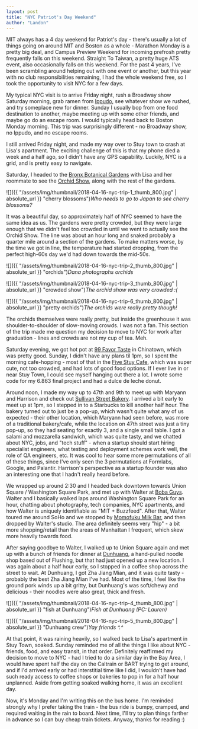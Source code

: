 ```yaml
---
layout: post
title: "NYC Patriot's Day Weekend"
author: "Landon"
---
```


MIT always has a 4 day weekend for Patriot's day - there's usually a lot of things going on around MIT and Boston as a whole - Marathon Monday is a pretty big deal, and Campus Preview Weekend for incoming prefrosh pretty frequently falls on this weekend. Straight To Taiwan, a pretty huge ATS event, also occasionally falls on this weekend. For the past 4 years, I've been scrambling around helping out with one event or another, but this year with no club responsibilities remaining, I had the whole weekend free, so I took the opportunity to visit NYC for a few days.

My typical NYC visit is to arrive Friday night, rush a Broadway show Saturday morning, grab ramen from [Ippudo](http://www.ippudony.com/), see whatever show we rushed, and try someplace new for dinner. Sunday I usually bop from one food destination to another, maybe meeting up with some other friends, and maybe go do an escape room. I would typically head back to Boston Monday morning. This trip was surprisingly different - no Broadway show, no Ippudo, and no escape rooms.

I still arrived Friday night, and made my way over to Stuy town to crash at Lisa's apartment. The exciting challenge of this is that my phone died a week and a half ago, so I didn't have any GPS capability. Luckily, NYC is a grid, and is pretty easy to navigate.

Saturday, I headed to the [Bronx Botanical Gardens](https://www.nybg.org/) with Lisa and her roommate to see the [Orchid Show](https://www.nybg.org/event/the-orchid-show/), along with the rest of the gardens.

![]({{ "/assets/img/thumbnail/2018-04-16-nyc-trip-1_thumb_800.jpg" | absolute_url }} "cherry blossoms")_Who needs to go to Japan to see cherry blossoms?_

It was a beautiful day, so approximately half of NYC seemed to have the same idea as us. The gardens were pretty crowded, but they were large enough that we didn't feel too crowded in until we went to actually see the Orchid Show. The line was about an hour long and snaked probably a quarter mile around a section of the gardens. To make matters worse, by the time we got in line, the temperature had started dropping, from the perfect high-60s day we'd had down towards the mid-50s.

![]({{ "/assets/img/thumbnail/2018-04-16-nyc-trip-2_thumb_800.jpg" | absolute_url }} "orchids")_Dana photographs orchids_

![]({{ "/assets/img/thumbnail/2018-04-16-nyc-trip-3_thumb_800.jpg" | absolute_url }} "crowded show")_The orchid show was very crowded :(_

![]({{ "/assets/img/thumbnail/2018-04-16-nyc-trip-6_thumb_800.jpg" | absolute_url }} "pretty orchids")_The orchids were really pretty though!_

The orchids themselves were really pretty, but inside the greenhouse it was shoulder-to-shoulder of slow-moving crowds. I was not a fan. This section of the trip made me question my decision to move to NYC for work after graduation - lines and crowds are not my cup of tea. Meh.

Saturday evening, we got hot pot at [99 Favor Taste](https://www.99favortaste.com/) in Chinatown, which was pretty good. Sunday, I didn't have any plans til 1pm, so I spent the morning cafe-hopping - most of that in the [Five Stuy Cafe](https://www.stuytown.com/nyc-apartments-amenities/cafe), which was super cute, not too crowded, and had lots of good food options. If I ever live in or near Stuy Town, I could see myself hanging out there a lot. I wrote some code for my 6.863 final project and had a dulce de leche donut.

Around noon, I made my way up to 47th and 9th to meet up with Maryann and Harrison and check out [Sullivan Street Bakery](http://www.sullivanstreetbakery.com/new-york). I arrived a bit early to meet up at 1pm, so I stepped in to a Starbucks to kill another half hour. The bakery turned out to just be a pop-up, which wasn't quite what any of us expected - their other location, which Maryann had seen before, was more of a traditional bakery/cafe, while the location on 47th street was just a tiny pop-up, so they had seating for exactly 3, and a single small table. I got a salami and mozzarella sandwich, which was quite tasty, and we chatted about NYC, jobs, and "tech stuff" - when a startup should start hiring specialist engineers, what testing and deployment schemes work well, the role of QA engineers, etc. It was cool to hear some more permutations of all of these things, since I've only seen the 3 permutations at Formlabs, Google, and Palantir. Harrison's perspective as a startup founder was also an interesting one that I hadn't really heard before.

We wrapped up around 2:30 and I headed back downtown towards Union Square / Washington Square Park, and met up with Walter at [Boba Guys](http://www.bobaguys.com/). Walter and I basically walked laps around Washington Square Park for an hour, chatting about photography, tech companies, NYC apartments, and how Walter is uniquely identifiable as "MIT + Buzzfeed". After that, Walter toured me around SoHo and we stopped by [Momofuku Milk Bar](http://milkbarstore.com/), and then dropped by Walter's studio. The area definitely seems very "hip" - a bit more shopping/retail than the areas of Manhattan I frequent, which skew more heavily towards food.

After saying goodbye to Walter, I walked up to Union Square again and met up with a bunch of friends for dinner at [Dunhuang](http://www.dunhuanglanzhoubeefnoodle.com/), a hand-pulled noodle shop based out of Flushing, but that had just opened up a new location. I was again about a half hour early, so I stopped in a coffee shop across the street to wait. At Dunhuang, I got Zha Jiang Mian, and it was quite tasty - probably the best Zha Jiang Mian I've had. Most of the time, I feel like the ground pork winds up a bit gritty, but Dunhuang's was soft/chewy and delicious - their noodles were also great, thick and fresh.

![]({{ "/assets/img/thumbnail/2018-04-16-nyc-trip-4_thumb_800.jpg" | absolute_url }} "fish at Dunhuang")_Fish at Dunhuang (PC: Lauren)_

![]({{ "/assets/img/thumbnail/2018-04-16-nyc-trip-5_thumb_800.jpg" | absolute_url }} "Dunhuang crew")_Yay friends ^.^_

At that point, it was raining heavily, so I walked back to Lisa's apartment in Stuy Town, soaked. Sunday reminded me of all the things I like about NYC - friends, food, and easy transit, in that order. Definitely reaffirmed my decision to move to NYC - had I tried to do a similar day in the Bay Area, I would have spent half the day on the Caltrain or BART trying to get around, and if I'd arrived early or had interstitial time like I did, I wouldn't have had such ready access to coffee shops or bakeries to pop in for a half hour unplanned. Aside from getting soaked walking home, it was an excellent day.

Now, it's Monday and I'm writing this on the bus home. I'm reminded strongly why I prefer taking the train - the bus ride is bumpy, cramped, and required waiting in the rain to board. Next time, I'll try to plan things farther in advance so I can buy cheap train tickets. Anyway, thanks for reading :)
